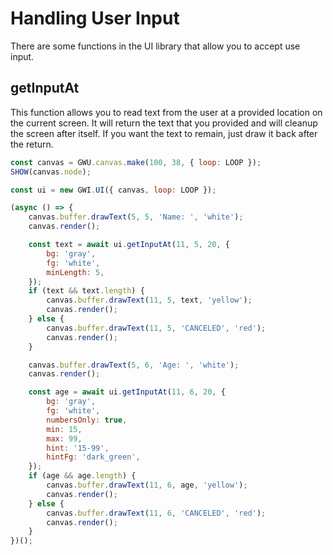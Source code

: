 # Handling User Input

There are some functions in the UI library that allow you to accept use input.

## getInputAt

This function allows you to read text from the user at a provided location on the current screen. It will return the text that you provided and will cleanup the screen after itself. If you want the text to remain, just draw it back after the return.

```js
const canvas = GWU.canvas.make(100, 38, { loop: LOOP });
SHOW(canvas.node);

const ui = new GWI.UI({ canvas, loop: LOOP });

(async () => {
    canvas.buffer.drawText(5, 5, 'Name: ', 'white');
    canvas.render();

    const text = await ui.getInputAt(11, 5, 20, {
        bg: 'gray',
        fg: 'white',
        minLength: 5,
    });
    if (text && text.length) {
        canvas.buffer.drawText(11, 5, text, 'yellow');
        canvas.render();
    } else {
        canvas.buffer.drawText(11, 5, 'CANCELED', 'red');
        canvas.render();
    }

    canvas.buffer.drawText(5, 6, 'Age: ', 'white');
    canvas.render();

    const age = await ui.getInputAt(11, 6, 20, {
        bg: 'gray',
        fg: 'white',
        numbersOnly: true,
        min: 15,
        max: 99,
        hint: '15-99',
        hintFg: 'dark_green',
    });
    if (age && age.length) {
        canvas.buffer.drawText(11, 6, age, 'yellow');
        canvas.render();
    } else {
        canvas.buffer.drawText(11, 6, 'CANCELED', 'red');
        canvas.render();
    }
})();
```
